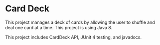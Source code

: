 # Card Deck

This project manages a deck of cards by allowing the user to shuffle and deal one card at a time. This project is using Java 8.

This project includes CardDeck API, JUnit 4 testing, and javadocs. 